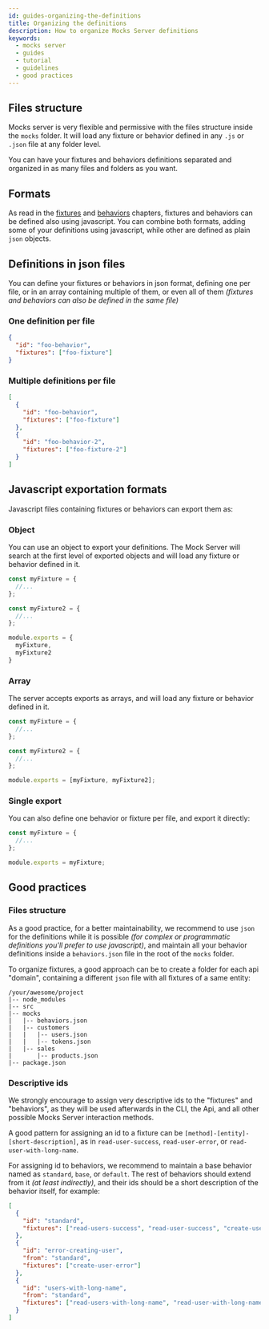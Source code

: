 ```yaml
---
id: guides-organizing-the-definitions
title: Organizing the definitions
description: How to organize Mocks Server definitions
keywords:
  - mocks server
  - guides
  - tutorial
  - guidelines
  - good practices
---
```


## Files structure

Mocks server is very flexible and permissive with the files structure inside the `mocks` folder. It will load any fixture or behavior defined in any `.js` or `.json` file at any folder level.

You can have your fixtures and behaviors definitions separated and organized in as many files and folders as you want.

## Formats

As read in the [fixtures](get-started-fixtures.md) and [behaviors](get-started-behaviors.md) chapters, fixtures and behaviors can be defined also using javascript. You can combine both formats, adding some of your definitions using javascript, while other are defined as plain `json` objects.

## Definitions in json files

You can define your fixtures or behaviors in json format, defining one per file, or in an array containing multiple of them, or even all of them _(fixtures and behaviors can also be defined in the same file)_

### One definition per file

```json
{
  "id": "foo-behavior",
  "fixtures": ["foo-fixture"]
}
```

### Multiple definitions per file

```json
[
  {
    "id": "foo-behavior",
    "fixtures": ["foo-fixture"]
  },
  {
    "id": "foo-behavior-2",
    "fixtures": ["foo-fixture-2"]
  }
]
```


## Javascript exportation formats

Javascript files containing fixtures or behaviors can export them as:

### Object

You can use an object to export your definitions. The Mock Server will search at the first level of exported objects and will load any fixture or behavior defined in it.

```javascript
const myFixture = {
  //...
};

const myFixture2 = {
  //...
};

module.exports = {
  myFixture,
  myFixture2
}
```

### Array

The server accepts exports as arrays, and will load any fixture or behavior defined in it.

```javascript
const myFixture = {
  //...
};

const myFixture2 = {
  //...
};

module.exports = [myFixture, myFixture2];
```

### Single export

You can also define one behavior or fixture per file, and export it directly:


```javascript
const myFixture = {
  //...
};

module.exports = myFixture;
```

## Good practices

### Files structure

As a good practice, for a better maintainability, we recommend to use `json` for the definitions while it is possible _(for complex or programmatic definitions you'll prefer to use javascript)_, and maintain all your behavior definitions inside a `behaviors.json` file in the root of the `mocks` folder.

To organize fixtures, a good approach can be to create a folder for each api "domain", containing a different `json` file with all fixtures of a same entity:

```
/your/awesome/project
|-- node_modules
|-- src
|-- mocks
|   |-- behaviors.json
|   |-- customers
|   |   |-- users.json
|   |   |-- tokens.json
|   |-- sales
|       |-- products.json
|-- package.json
```

### Descriptive ids

We strongly encourage to assign very descriptive ids to the "fixtures" and "behaviors", as they will be used afterwards in the CLI, the Api, and all other possible Mocks Server interaction methods.

A good pattern for assigning an id to a fixture can be `[method]-[entity]-[short-description]`, as in `read-user-success`, `read-user-error`, or `read-user-with-long-name`.

For assigning id to behaviors, we recommend to maintain a base behavior named as `standard`, `base`, or `default`. The rest of behaviors should extend from it _(at least indirectly)_, and their ids should be a short description of the behavior itself, for example:

```json
[
  {
    "id": "standard",
    "fixtures": ["read-users-success", "read-user-success", "create-user-success", "delete-user-success"]
  },
  {
    "id": "error-creating-user",
    "from": "standard",
    "fixtures": ["create-user-error"]
  },
  {
    "id": "users-with-long-name",
    "from": "standard",
    "fixtures": ["read-users-with-long-name", "read-user-with-long-name"]
  }
]
```

